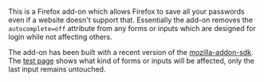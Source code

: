This is a Firefox add-on which allows Firefox to save all your passwords even if a website doesn't support that.  Essentially the add-on removes the `autocomplete=off` attribute from any forms or inputs which are designed for login while not affecting others.   

The add-on has been built with a recent version of the [mozilla-addon-sdk](https://github.com/mozilla/addon-sdk/).  The [test page](/clarkbw/autocompleteoff/blob/master/tests/static/test-page.html) shows what kind of forms or inputs will be affected, only the last input remains untouched.
